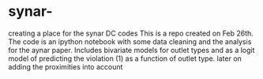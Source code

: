 # synar-
creating a place for the synar DC codes 
This is a repo created on Feb 26th. The code is an ipython notebook with some data cleaning and the analysis for the aynar paper.
Includes bivariate models for outlet types and as a logit model of predicting the violation (1) as a function of outlet type. 
later on adding the proximities into account 



